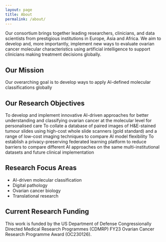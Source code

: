 ```yaml
---
layout: page
title: About
permalink: /about/
---
```


Our consortium brings together leading researchers, clinicians, and data scientists from prestigious institutions in Europe, Asia and Africa. We aim to develop and, more importantly, implement new ways to evaluate ovarian cancer molecular characteristics using artificial intelligence to support clinicians making treatment decisions globally.

## Our Mission

Our overarching goal is to develop ways to apply AI-defined molecular classifications globally

## Our Research Objectives

To develop and implement innovative AI-driven approaches for better understanding and classifying ovarian cancer at the molecular level for personalised care
To collate a database of paired images of H&E-stained tumour slides using high-cost whole slide scanners (gold standard) and a range of low-cost imaging techniques to compare AI model flexibility 
To establish a privacy-preserving federated learning platform to reduce barriers to compare different AI approaches on the same multi-institutional datasets and future clinical implementation 

## Research Focus Areas

- AI-driven molecular classification
- Digital pathology
- Ovarian cancer biology
- Translational research

## Current Research Funding

This work is funded by the US Department of Defense Congressionally Directed Medical Research Programmes (CDMRP) FY23 Ovarian Cancer Research Programme Award (OC230126).
 

